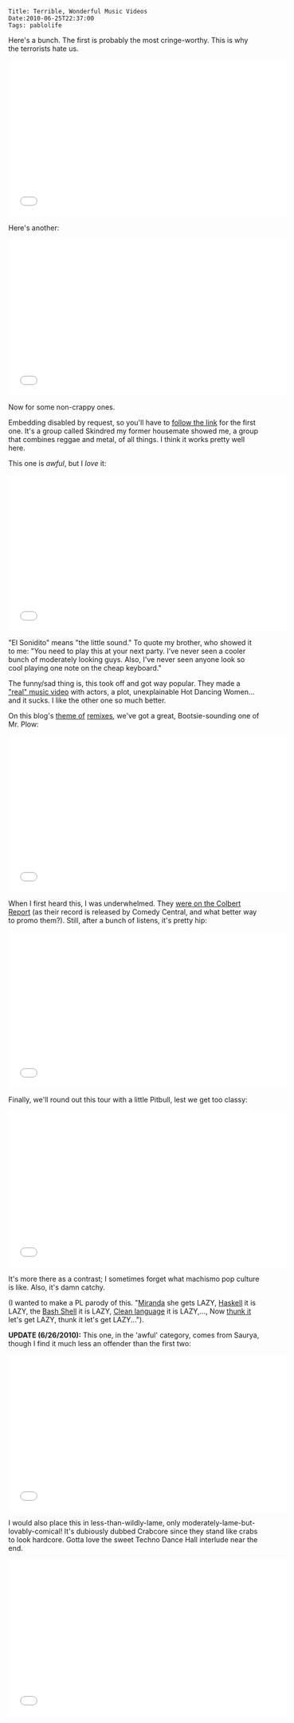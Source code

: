     Title: Terrible, Wonderful Music Videos
    Date:2010-06-25T22:37:00
    Tags: pablolife


Here's a bunch.  The first is probably the most cringe-worthy.  This is why the terrorists hate us.

<iframe width="560" height="315" src="//www.youtube.com/embed/ubfWnIid5J8" frameborder="0" allowfullscreen></iframe>

Here's another:

<iframe width="560" height="315" src="//www.youtube.com/embed/N8F5YSA1Oz0" frameborder="0" allowfullscreen></iframe>

Now for some non-crappy ones.

Embedding disabled by request, so you'll have to [follow the link][1] for the
first one. It's a group called Skindred my former housemate showed me, a group
that combines reggae and metal, of all things. I think it works pretty well
here.

This one is _awful_, but I _love_ it:

<iframe width="560" height="315" src="//www.youtube.com/embed/x47NYUbtYb0" frameborder="0" allowfullscreen></iframe>

"El Sonidito" means "the little sound." To quote my brother, who showed it to
me: "You need to play this at your next party. I've never seen a cooler bunch
of moderately looking guys. Also, I've never seen anyone look so cool playing
one note on the cheap keyboard."

The funny/sad thing is, this took off and got way popular. They made a ["real"
music video][2] with actors, a plot, unexplainable Hot Dancing Women... and it
sucks. I like the other one so much better.

On this blog's [theme of][3] [remixes][4], we've got a great, Bootsie-sounding
one of Mr. Plow:

<iframe width="560" height="315" src="//www.youtube.com/embed/5-qYVSw2dw0" frameborder="0" allowfullscreen></iframe>

When I first heard this, I was underwhelmed. They [were on the Colbert
Report][5] (as their record is released by Comedy Central, and what better way
to promo them?). Still, after a bunch of listens, it's pretty hip:

<iframe width="560" height="315" src="//www.youtube.com/embed/LnaeImQ0TSg" frameborder="0" allowfullscreen></iframe>

Finally, we'll round out this tour with a little Pitbull, lest we get too
classy:

<iframe width="560" height="315" src="//www.youtube.com/embed/G7Lyka8Znes" frameborder="0" allowfullscreen></iframe>

It's more there as a contrast; I sometimes forget what machismo pop culture is
like. Also, it's damn catchy.

(I wanted to make a PL parody of this. "[Miranda][6] she gets LAZY,
[Haskell][7] it is LAZY, the [Bash Shell][8] it is LAZY, [Clean language][9]
it is LAZY,..., Now [thunk it][10] let's get LAZY, thunk it let's get
LAZY...").

**UPDATE (6/26/2010):** This one, in the 'awful' category, comes from Saurya,
though I find it much less an offender than the first two:

<iframe width="560" height="315" src="//www.youtube.com/embed/ckMvj1piK58" frameborder="0" allowfullscreen></iframe>

I would also place this in less-than-wildly-lame, only moderately-lame-but-
lovably-comical! It's dubiously dubbed Crabcore since they stand like crabs to
look hardcore. Gotta love the sweet Techno Dance Hall interlude near the end.

<iframe width="560" height="315" src="//www.youtube.com/embed/KDzt6yI3Dw8" frameborder="0" allowfullscreen></iframe>

   [1]: http://www.youtube.com/watch?v=WsQhuxPsSjE
   [2]: http://www.youtube.com/watch?v=-l92QRJPaqk&feature=channel
   [3]: http://www.morepaul.com/2010/04/baal-bless-internet.html
   [4]: http://www.morepaul.com/2010/04/another-remix.html
   [5]: http://www.colbertnation.com/the-colbert-report-videos/239946/july-27-2009/movits-
   [6]: http://miranda.org.uk/
   [7]: http://haskell.org/
   [8]: http://en.wikipedia.org/wiki/Bash_(Unix_shell)
   [9]: http://clean.cs.ru.nl/
   [10]: http://en.wikipedia.org/wiki/Thunk#Functional_programming

